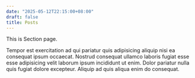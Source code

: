 ```yaml
---
date: "2025-05-12T22:15:00+08:00"
draft: false
title: Posts
---
```


This is Section page.


Tempor est exercitation ad qui pariatur quis adipisicing aliquip nisi ea consequat ipsum occaecat. Nostrud consequat ullamco laboris fugiat esse esse adipisicing velit laborum ipsum incididunt ut enim. Dolor pariatur nulla quis fugiat dolore excepteur. Aliquip ad quis aliqua enim do consequat.
